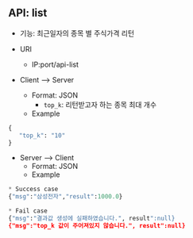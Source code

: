 ## API: list

* 기능: 최근일자의 종목 별 주식가격 리턴

* URI
   - IP:port/api-list

* Client --> Server
  - Format: JSON
     - `top_k`: 리턴받고자 하는 종목 최대 개수
  - Example

```python
{
   "top_k": "10"
}
```

* Server --> Client
  - Format: JSON
  - Example
  
```python
* Success case
{"msg":"삼성전자","result":1000.0}

* Fail case
{"msg":"결과값 생성에 실패하였습니다.", result":null}
{"msg":"top_k 값이 주어져있지 않습니다.", result":null}
```
